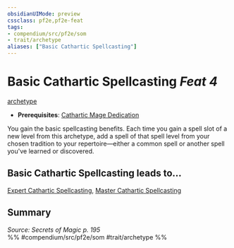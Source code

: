 ```yaml
---
obsidianUIMode: preview
cssclass: pf2e,pf2e-feat
tags:
- compendium/src/pf2e/som
- trait/archetype
aliases: ["Basic Cathartic Spellcasting"]
---
```

# Basic Cathartic Spellcasting  *Feat 4*  
[archetype](archetype.md "Archetype Feat Trait")  

- **Prerequisites**: [Cathartic Mage Dedication](cathartic-mage-dedication-som.md)

You gain the basic spellcasting benefits. Each time you gain a spell slot of a new level from this archetype, add a spell of that spell level from your chosen tradition to your repertoire—either a common spell or another spell you've learned or discovered.

## Basic Cathartic Spellcasting leads to...

[Expert Cathartic Spellcasting](expert-cathartic-spellcasting-som.md), [Master Cathartic Spellcasting](master-cathartic-spellcasting-som.md)

## Summary

*Source: Secrets of Magic p. 195*  
%% #compendium/src/pf2e/som #trait/archetype %%